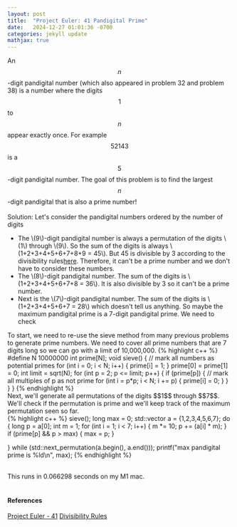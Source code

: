 ```yaml
---
layout: post
title:  "Project Euler: 41 Pandigital Prime"
date:   2024-12-27 01:01:36 -0700
categories: jekyll update
mathjax: true
---
```

An $$n$$-digit pandigital number (which also appeared in problem 32 and problem 38) is a number where the digits $$1$$ to $$n$$ appear exactly once. For example $$52143$$ is a $$5$$-digit pandigital number. The goal of this problem is to find the largest $$n$$-digit pandigital that is also a prime number!
<br>
<br>
Solution: Let's consider the pandigital numbers ordered by the number of digits
<ul>
<li>The \(9\)-digit pandigital number is always a permutation of the digits \(1\) through \(9\). So the sum of the digits is always \(1+2+3+4+5+6+7+8+9 = 45\). But 45 is divisible by 3 according to the divisibility rules<a href="https://en.wikipedia.org/wiki/Divisibility_rule">here</a>. Therefore, it can't be a prime number and we don't have to consider these numbers.</li>

<li>The \(8\)-digit pandigital number. The sum of the digits is \(1+2+3+4+5+6+7+8 = 36\). It is also divisible by 3 so it can't be a prime number.</li>

<li>Next is the \(7\)-digit pandigital number. The sum of the digits is \(1+2+3+4+5+6+7 = 28\) which doesn't tell us anything. So maybe the maximum pandigital prime is a 7-digit pandigital prime. We need to check</li> 
</ul>
To start, we need to re-use the sieve method from many previous problems to generate prime numbers. We need to cover all prime numbers that are 7 digits long so we can go with a limit of 10,000,000.
<!------------------------------------------------------------------------------------>
{% highlight c++ %}
#define N 10000000
int prime[N];
void sieve() {
    // mark all numbers as potential primes
    for (int i = 0; i < N; i++) {
        prime[i] = 1;
    }
    prime[0] = prime[1] = 0;
    int limit = sqrt(N);
    for (int p = 2; p <= limit; p++) {
        if (prime[p]) {
            // mark all multiples of p as not prime
            for (int i = p*p; i < N; i += p) {
                prime[i] = 0;
            }
        }
    }
}
{% endhighlight %}
<br>
<!------------------------------------------------------------------------------------>
Next, we'll generate all permutations of the digits $$1$$ through $$7$$. We'll check if the permutation is prime and we'll keep track of the maximum permutation seen so far.
<!------------------------------------------------------------------------------------>
<br>
{% highlight c++ %}
sieve();
long max = 0;
std::vector<int> a = {1,2,3,4,5,6,7};
do {
    long p = a[0];
    int m = 1;
    for (int i = 1; i < 7; i++) {
        m *= 10;
        p += (a[i] * m);
    }
    if (prime[p] && p > max) {
        max = p;
    }
    
}
while (std::next_permutation(a.begin(), a.end()));
printf("max pandigital prime is %ld\n", max);
{% endhighlight %}
<!------------------------------------------------------------------------------------>
<br>
This runs in 0.066298 seconds on my M1 mac.
<br>
<br>
<!------------------------------------------------------------------------------------>
<h4><b>References</b></h4>
<a href="https://projecteuler.net/problem=41">Project Euler - 41</a>
<a href="https://en.wikipedia.org/wiki/Divisibility_rule">Divisibility Rules</a>
<br>
<br>


